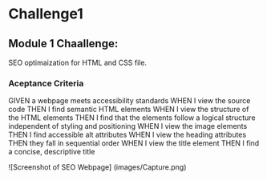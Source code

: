 # Challenge1

## Module 1 Chaallenge:

SEO optimaization for HTML and CSS file.

### Aceptance Criteria

GIVEN a webpage meets accessibility standards
WHEN I view the source code
THEN I find semantic HTML elements
WHEN I view the structure of the HTML elements
THEN I find that the elements follow a logical structure independent of styling and positioning
WHEN I view the image elements
THEN I find accessible alt attributes
WHEN I view the heading attributes
THEN they fall in sequential order
WHEN I view the title element
THEN I find a concise, descriptive title

![Screenshot of SEO Webpage] (images/Capture.png)



 
